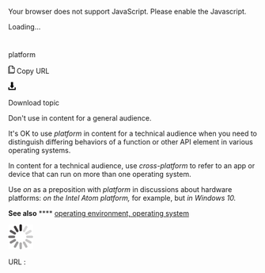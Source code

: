 Your browser does not support JavaScript. Please enable the Javascript.

Loading...

# 

platform

![Copy URL](media/platform/Copy.png)
Copy URL

![Download](media/platform/Download.png)

Download topic

Don't use in content for a general audience.

It's OK to use *platform*
in content for a technical audience when you need to distinguish
differing behaviors of a function or other API element in various
operating systems.

In content for a technical audience, use *cross-platform* to refer to an app or device that can run on more than one operating system.

Use *on* as a preposition with *platform* in discussions about hardware platforms: *on the Intel Atom platform,* for example, but *in Windows 10.*

**See also** **** [operating environment, operating system](https://worldready.cloudapp.net/Styleguide/Read?id=2700&topicid=35538)

![In progress](media/platform/activity-large.gif)

URL :
